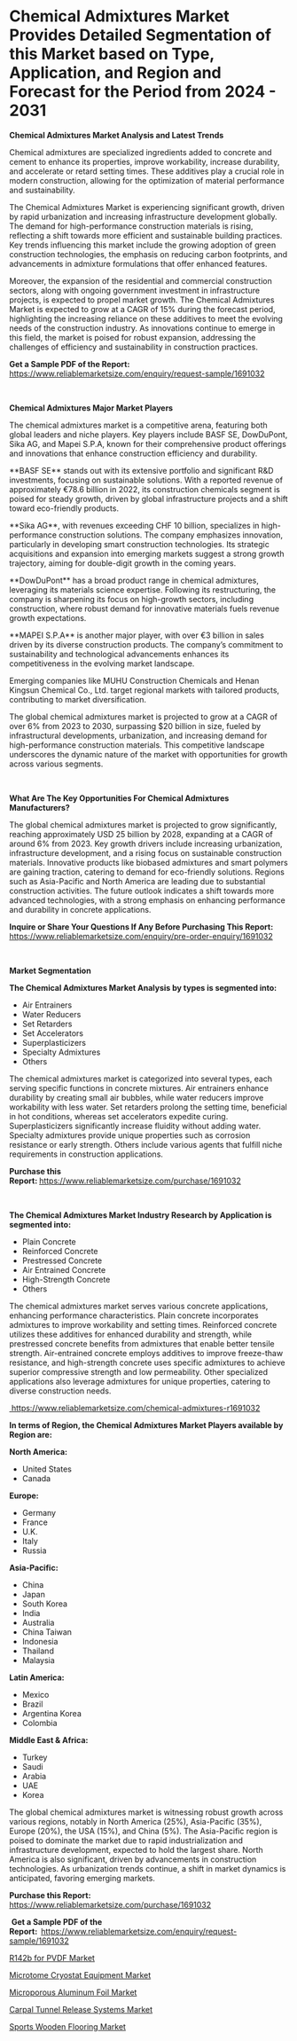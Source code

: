 <p><h1>Chemical Admixtures Market Provides Detailed Segmentation of this Market based on Type, Application, and Region and Forecast for the Period from 2024 - 2031</h1></p><p><strong>Chemical Admixtures Market Analysis and Latest Trends</strong></p>
<p><p>Chemical admixtures are specialized ingredients added to concrete and cement to enhance its properties, improve workability, increase durability, and accelerate or retard setting times. These additives play a crucial role in modern construction, allowing for the optimization of material performance and sustainability.</p><p>The Chemical Admixtures Market is experiencing significant growth, driven by rapid urbanization and increasing infrastructure development globally. The demand for high-performance construction materials is rising, reflecting a shift towards more efficient and sustainable building practices. Key trends influencing this market include the growing adoption of green construction technologies, the emphasis on reducing carbon footprints, and advancements in admixture formulations that offer enhanced features.</p><p>Moreover, the expansion of the residential and commercial construction sectors, along with ongoing government investment in infrastructure projects, is expected to propel market growth. The Chemical Admixtures Market is expected to grow at a CAGR of 15% during the forecast period, highlighting the increasing reliance on these additives to meet the evolving needs of the construction industry. As innovations continue to emerge in this field, the market is poised for robust expansion, addressing the challenges of efficiency and sustainability in construction practices.</p></p>
<p><strong>Get a Sample PDF of the Report:&nbsp;</strong> <a href="https://www.reliablemarketsize.com/enquiry/request-sample/1691032?utm_campaign=1167&utm_medium=2&utm_source=Github&utm_content=ia&utm_term=10112024&utm_id=chemical-admixtures">https://www.reliablemarketsize.com/enquiry/request-sample/1691032</a></p>
<p>&nbsp;</p>
<p><strong>Chemical Admixtures Major Market Players</strong></p>
<p><p>The chemical admixtures market is a competitive arena, featuring both global leaders and niche players. Key players include BASF SE, DowDuPont, Sika AG, and Mapei S.P.A, known for their comprehensive product offerings and innovations that enhance construction efficiency and durability.</p><p>**BASF SE** stands out with its extensive portfolio and significant R&D investments, focusing on sustainable solutions. With a reported revenue of approximately €78.6 billion in 2022, its construction chemicals segment is poised for steady growth, driven by global infrastructure projects and a shift toward eco-friendly products.</p><p>**Sika AG**, with revenues exceeding CHF 10 billion, specializes in high-performance construction solutions. The company emphasizes innovation, particularly in developing smart construction technologies. Its strategic acquisitions and expansion into emerging markets suggest a strong growth trajectory, aiming for double-digit growth in the coming years.</p><p>**DowDuPont** has a broad product range in chemical admixtures, leveraging its materials science expertise. Following its restructuring, the company is sharpening its focus on high-growth sectors, including construction, where robust demand for innovative materials fuels revenue growth expectations.</p><p>**MAPEI S.P.A** is another major player, with over €3 billion in sales driven by its diverse construction products. The company’s commitment to sustainability and technological advancements enhances its competitiveness in the evolving market landscape.</p><p>Emerging companies like MUHU Construction Chemicals and Henan Kingsun Chemical Co., Ltd. target regional markets with tailored products, contributing to market diversification.</p><p>The global chemical admixtures market is projected to grow at a CAGR of over 6% from 2023 to 2030, surpassing $20 billion in size, fueled by infrastructural developments, urbanization, and increasing demand for high-performance construction materials. This competitive landscape underscores the dynamic nature of the market with opportunities for growth across various segments.</p></p>
<p>&nbsp;</p>
<p><strong>What Are The Key Opportunities For Chemical Admixtures Manufacturers?</strong></p>
<p><p>The global chemical admixtures market is projected to grow significantly, reaching approximately USD 25 billion by 2028, expanding at a CAGR of around 6% from 2023. Key growth drivers include increasing urbanization, infrastructure development, and a rising focus on sustainable construction materials. Innovative products like biobased admixtures and smart polymers are gaining traction, catering to demand for eco-friendly solutions. Regions such as Asia-Pacific and North America are leading due to substantial construction activities. The future outlook indicates a shift towards more advanced technologies, with a strong emphasis on enhancing performance and durability in concrete applications.</p></p>
<p><strong>Inquire or Share Your Questions If Any Before Purchasing This Report:</strong> <a href="https://www.reliablemarketsize.com/enquiry/pre-order-enquiry/1691032?utm_campaign=1167&utm_medium=2&utm_source=Github&utm_content=ia&utm_term=10112024&utm_id=chemical-admixtures">https://www.reliablemarketsize.com/enquiry/pre-order-enquiry/1691032</a></p>
<p>&nbsp;</p>
<p><strong>Market Segmentation</strong></p>
<p><strong>The Chemical Admixtures Market Analysis by types is segmented into:</strong></p>
<p><ul><li>Air Entrainers</li><li>Water Reducers</li><li>Set Retarders</li><li>Set Accelerators</li><li>Superplasticizers</li><li>Specialty Admixtures</li><li>Others</li></ul></p>
<p><p>The chemical admixtures market is categorized into several types, each serving specific functions in concrete mixtures. Air entrainers enhance durability by creating small air bubbles, while water reducers improve workability with less water. Set retarders prolong the setting time, beneficial in hot conditions, whereas set accelerators expedite curing. Superplasticizers significantly increase fluidity without adding water. Specialty admixtures provide unique properties such as corrosion resistance or early strength. Others include various agents that fulfill niche requirements in construction applications.</p></p>
<p><strong>Purchase this Report:&nbsp;</strong><a href="https://www.reliablemarketsize.com/purchase/1691032?utm_campaign=1167&utm_medium=2&utm_source=Github&utm_content=ia&utm_term=10112024&utm_id=chemical-admixtures">https://www.reliablemarketsize.com/purchase/1691032</a></p>
<p>&nbsp;</p>
<p><strong>The Chemical Admixtures Market Industry Research by Application is segmented into:</strong></p>
<p><ul><li>Plain Concrete</li><li>Reinforced Concrete</li><li>Prestressed Concrete</li><li>Air Entrained Concrete</li><li>High-Strength Concrete</li><li>Others</li></ul></p>
<p><p>The chemical admixtures market serves various concrete applications, enhancing performance characteristics. Plain concrete incorporates admixtures to improve workability and setting times. Reinforced concrete utilizes these additives for enhanced durability and strength, while prestressed concrete benefits from admixtures that enable better tensile strength. Air-entrained concrete employs additives to improve freeze-thaw resistance, and high-strength concrete uses specific admixtures to achieve superior compressive strength and low permeability. Other specialized applications also leverage admixtures for unique properties, catering to diverse construction needs.</p></p>
<p><a href="https://www.reliablemarketsize.com/chemical-admixtures-r1691032?utm_campaign=1167&utm_medium=2&utm_source=Github&utm_content=ia&utm_term=10112024&utm_id=chemical-admixtures">&nbsp;https://www.reliablemarketsize.com/chemical-admixtures-r1691032</a></p>
<p><strong>In terms of Region, the Chemical Admixtures Market Players available by Region are:</strong></p>
<p>
    <p> <strong> North America: </strong>
        <ul>
            <li>United States</li>
            <li>Canada</li>
        </ul>
        </p> 
    <p> <strong> Europe: </strong>
        <ul>
            <li>Germany</li>
            <li>France</li>
            <li>U.K.</li>
            <li>Italy</li>
            <li>Russia</li>
        </ul>
        </p> 
    <p> <strong> Asia-Pacific: </strong>
        <ul>
            <li>China</li>
            <li>Japan</li>
            <li>South Korea</li>
            <li>India</li>
            <li>Australia</li>
            <li>China Taiwan</li>
            <li>Indonesia</li>
            <li>Thailand</li>
            <li>Malaysia</li>
        </ul>
        </p> 
    <p> <strong> Latin America: </strong>
        <ul>
            <li>Mexico</li>
            <li>Brazil</li>
            <li>Argentina Korea</li>
            <li>Colombia</li>
        </ul>
        </p> 
    <p> <strong> Middle East & Africa: </strong>
        <ul>
            <li>Turkey</li>
            <li>Saudi</li>
            <li>Arabia</li>
            <li>UAE</li>
            <li>Korea</li>
        </ul>
    </p>
    </p>
<p><p>The global chemical admixtures market is witnessing robust growth across various regions, notably in North America (25%), Asia-Pacific (35%), Europe (20%), the USA (15%), and China (5%). The Asia-Pacific region is poised to dominate the market due to rapid industrialization and infrastructure development, expected to hold the largest share. North America is also significant, driven by advancements in construction technologies. As urbanization trends continue, a shift in market dynamics is anticipated, favoring emerging markets.</p></p>
<p><strong>Purchase this Report: </strong><a href="https://www.reliablemarketsize.com/purchase/1691032?utm_campaign=1167&utm_medium=2&utm_source=Github&utm_content=ia&utm_term=10112024&utm_id=chemical-admixtures">https://www.reliablemarketsize.com/purchase/1691032</a></p>
<p>&nbsp;<strong>Get a Sample PDF of the Report:&nbsp;&nbsp;</strong><a href="https://www.reliablemarketsize.com/enquiry/request-sample/1691032?utm_campaign=1167&utm_medium=2&utm_source=Github&utm_content=ia&utm_term=10112024&utm_id=chemical-admixtures">https://www.reliablemarketsize.com/enquiry/request-sample/1691032</a></p>
<p><strong></strong></p>
<p><p><a href="https://www.linkedin.com/pulse/investing-r142b-pvdf-market-trends-leading-products-10e1f?utm_campaign=1167&utm_medium=2&utm_source=Github&utm_content=ia&utm_term=10112024&utm_id=chemical-admixtures">R142b for PVDF Market</a></p><p><a href="https://issuu.com/reportprime-2/docs/microtome-cryostat-equipment-market_92707e109d3915?utm_campaign=1167&utm_medium=2&utm_source=Github&utm_content=ia&utm_term=10112024&utm_id=chemical-admixtures">Microtome Cryostat Equipment Market</a></p><p><a href="https://www.linkedin.com/pulse/insights-microporous-aluminum-foil-market-players-size-cdt7f?utm_campaign=1167&utm_medium=2&utm_source=Github&utm_content=ia&utm_term=10112024&utm_id=chemical-admixtures">Microporous Aluminum Foil Market</a></p><p><a href="https://issuu.com/reportprime-2/docs/carpal-tunnel-release-systems-marke_ccfe7bb63b246d?utm_campaign=1167&utm_medium=2&utm_source=Github&utm_content=ia&utm_term=10112024&utm_id=chemical-admixtures">Carpal Tunnel Release Systems Market</a></p><p><a href="https://github.com/annicecos4/Market-Research-Report-List-1/blob/main/sports-wooden-flooring-market.md?utm_campaign=1167&utm_medium=2&utm_source=Github&utm_content=ia&utm_term=10112024&utm_id=chemical-admixtures">Sports Wooden Flooring Market</a></p></p>